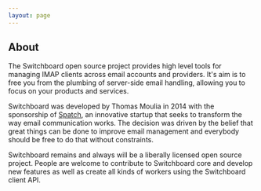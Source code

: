 ```yaml
---
layout: page
---
```


## About

The Switchboard open source project provides high level tools for managing
IMAP clients across email accounts and providers. It's aim is to free
you from the plumbing of server-side email handling, allowing you to
focus on your products and services.

Switchboard was developed by Thomas Moulia in 2014 with the
sponsorship of [Spatch](http://spatch.co/), an innovative startup that
seeks to transform the way email communication works. The decision
was driven by the belief that great things can be done to improve
email management and everybody should be free to do that without
constraints.

Switchboard remains and always will be a liberally licensed open
source project. People are welcome to contribute to Switchboard core
and develop new features as well as create all kinds of workers using
the Switchboard client API.
